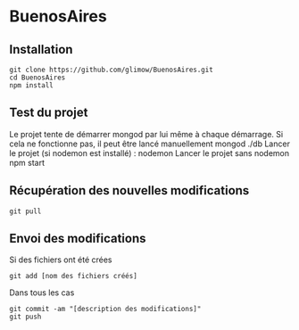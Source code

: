 # BuenosAires
## Installation
    git clone https://github.com/glimow/BuenosAires.git
    cd BuenosAires
    npm install
## Test du projet
Le projet tente de démarrer mongod par lui même à chaque démarrage. Si cela ne fonctionne pas, il peut être lancé manuellement
    mongod ./db
Lancer le projet (si nodemon est installé) :
    nodemon
Lancer le projet sans nodemon
    npm start
    
## Récupération des nouvelles modifications
    git pull
## Envoi des modifications
Si des fichiers ont été crées

    git add [nom des fichiers créés]
    
Dans tous les cas

    git commit -am "[description des modifications]"
    git push
